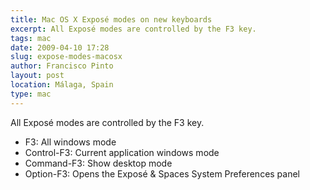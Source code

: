 ```yaml
---
title: Mac OS X Exposé modes on new keyboards
excerpt: All Exposé modes are controlled by the F3 key.
tags: mac
date: 2009-04-10 17:28
slug: expose-modes-macosx
author: Francisco Pinto
layout: post
location: Málaga, Spain
type: mac
---
```


All Exposé modes are controlled by the F3 key.

- F3: All windows mode
- Control-F3: Current application windows mode
- Command-F3: Show desktop mode
- Option-F3: Opens the Exposé & Spaces System Preferences panel